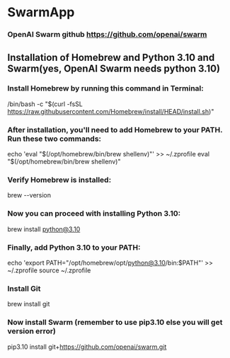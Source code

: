 # SwarmApp
### OpenAI Swarm github https://github.com/openai/swarm

## Installation of Homebrew and Python 3.10 and Swarm(yes, OpenAI Swarm needs python 3.10)
### Install Homebrew by running this command in Terminal:
/bin/bash -c "$(curl -fsSL https://raw.githubusercontent.com/Homebrew/install/HEAD/install.sh)"

### After installation, you'll need to add Homebrew to your PATH. Run these two commands:
echo 'eval "$(/opt/homebrew/bin/brew shellenv)"' >> ~/.zprofile
eval "$(/opt/homebrew/bin/brew shellenv)"

### Verify Homebrew is installed:
brew --version

### Now you can proceed with installing Python 3.10:
brew install python@3.10

### Finally, add Python 3.10 to your PATH:
echo 'export PATH="/opt/homebrew/opt/python@3.10/bin:$PATH"' >> ~/.zprofile
source ~/.zprofile

### Install Git
brew install git

### Now install Swarm (remember to use pip3.10 else you will get version error)
pip3.10 install git+https://github.com/openai/swarm.git
